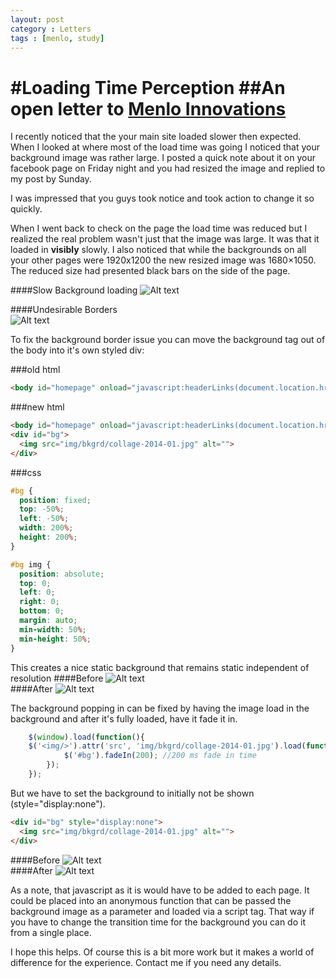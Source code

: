 ```yaml
---
layout: post
category : Letters
tags : [menlo, study]
---
```

#Loading Time Perception
##An open letter to [Menlo Innovations]
=========

I recently noticed that the your main site loaded slower then expected. When I looked at where most of the load time was going I noticed that your background image was rather large. I posted a quick note about it on your facebook page on Friday night and you had resized the image and replied to my post by Sunday.

I was impressed that you guys took notice and took action to change it so quickly.

When I went back to check on the page the load time was reduced but I realized the real problem wasn't just that the image was large. It was that it loaded in **visibly** slowly. I also noticed that while the backgrounds on all your other pages were 1920x1200 the new resized image was 1680×1050. The reduced size had presented black bars on the side of the page.

####Slow Background loading
![Alt text](/files/expand_arrow.JPG "Image call example")  

####Undesirable Borders  
![Alt text](/files/expand_arrow.JPG "Image call example")  

To fix the background border issue you can move the background tag out of the body into it's own styled div:

###old html
```html
<body id="homepage" onload="javascript:headerLinks(document.location.href);" style="background:#000000 url('img/bkgrd/collage-2014-01.jpg') no-repeat fixed center top"> 
```

###new html
```html
<body id="homepage" onload="javascript:headerLinks(document.location.href);"  style="background:#111111" > 
<div id="bg">
  <img src="img/bkgrd/collage-2014-01.jpg" alt="">
</div>
```

###css
```css
#bg {
  position: fixed; 
  top: -50%; 
  left: -50%; 
  width: 200%; 
  height: 200%;
}

#bg img {
  position: absolute; 
  top: 0; 
  left: 0; 
  right: 0; 
  bottom: 0; 
  margin: auto; 
  min-width: 50%;
  min-height: 50%;
}
```
This creates a nice static background that remains static independent of resolution
####Before
![Alt text](/files/expand_arrow.JPG "Image call example")    
####After
![Alt text](/files/expand_arrow.JPG "Image call example")    
   
The background popping in can be fixed by having the image load in the background and after it's fully loaded, have it fade it in.
```js
    $(window).load(function(){
    $('<img/>').attr('src', 'img/bkgrd/collage-2014-01.jpg').load(function() {          
    	    $('#bg').fadeIn(200); //200 ms fade in time
		});
	});
```

But we have to set the background to initially not be shown (style="display:none").
```html
<div id="bg" style="display:none">
  <img src="img/bkgrd/collage-2014-01.jpg" alt="">
</div>
```
####Before
![Alt text](/files/expand_arrow.JPG "Image call example")    
####After
![Alt text](/files/expand_arrow.JPG "Image call example")

As a note, that javascript as it is would have to be added to each page. It could be placed into an anonymous function that can be passed the background image as a parameter and loaded via a script tag. That way if you have to change the transition time for the background you can do it from a single place.

I hope this helps. Of course this is a bit more work but it makes a world of difference for the experience. Contact me if you need any details.

[Menlo Innovations]:http://www.menloinnovations.com/
